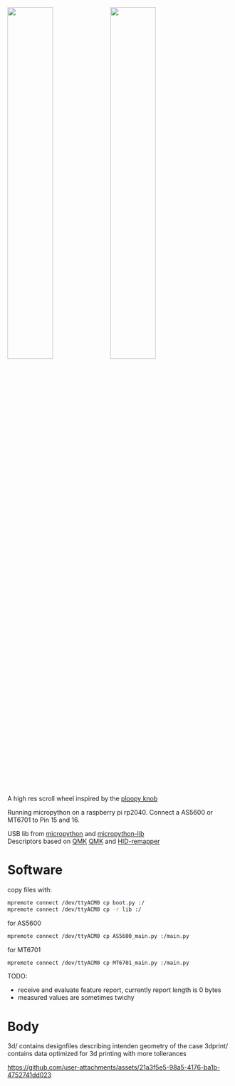 <img src="https://github.com/user-attachments/assets/52296139-d4d9-4c58-9260-cb8f846ac552" width=45%>
<img src="https://github.com/user-attachments/assets/d10e6dc8-8441-4333-ae52-c85ab27b845c" width=45%>

A high res scroll wheel inspired by the [ploopy knob](https://github.com/ploopyco/knob)

Running micropython on a raspberry pi rp2040.
Connect a AS5600 or MT6701 to Pin 15 and 16.

USB lib from [micropython](https://docs.micropython.org/en/latest/library/machine.USBDevice.html) and [micropython-lib](https://github.com/micropython/micropython-lib/tree/master/micropython/usb) \
Descriptors based on [QMK](https://github.com/qmk/qmk_firmware/pull/24423/files#diff-9b81bdb526b5a64af607df29089326f9467bc3f12068661b20bc44bb6709d2f7R168) [QMK](https://github.com/eynsai/qmk_firmware/blob/b3a44e8e99787942e5d2f921ef449040ce3c9c4b/tmk_core/protocol/vusb/vusb.c#L527) and [HID-remapper](https://github.com/jfedor2/hid-remapper/blob/master/firmware/src/our_descriptor.cc#L82)

# Software
copy files with:
``` bash
mpremote connect /dev/ttyACM0 cp boot.py :/
mpremote connect /dev/ttyACM0 cp -r lib :/
```
for AS5600
``` bash
mpremote connect /dev/ttyACM0 cp AS5600_main.py :/main.py
```

for MT6701
``` bash
mpremote connect /dev/ttyACM0 cp MT6701_main.py :/main.py
```

TODO:
- receive and evaluate feature report, currently report length is 0 bytes
- measured values are sometimes twichy

# Body
3d/ contains designfiles describing intenden geometry of the case
3dprint/ contains data optimized for 3d printing with more tollerances

https://github.com/user-attachments/assets/21a3f5e5-98a5-4176-ba1b-4752741dd023

